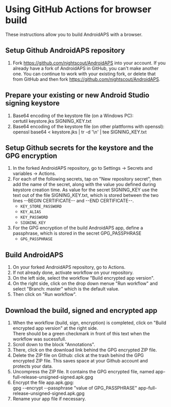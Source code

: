 # Using GitHub Actions for browser build

These instructions allow you to build AndroidAPS with a browser.


## Setup Github AndroidAPS repository

1. Fork https://github.com/nightscout/AndroidAPS into your account. If you already have a fork of AndroidAPS in GitHub, you can't make another one. You can continue to work with your existing fork, or delete that from GitHub and then fork https://github.com/nightscout/AndroidAPS.


## Prepare your existing or new Android Studio signing keystore

1. Base64 encoding of the keystore file (on a Windows PC):\
   certutil keystore.jks SIGNING_KEY.txt
2. Base64 encoding of the keystore file (on other plattforms with openssl):\
   openssl base64 < keystore.jks | tr -d '\n' | tee SIGNING_KEY.txt


## Setup Github secrets for the keystore and the GPG encryption

1. In the forked AndroidAPS repository, go to Settings -> Secrets and variables -> Actions.
1. For each of the following secrets, tap on "New repository secret", then add the name of the secret, along with the value you defined during keystore creation time. As value for the secret SIGNING_KEY use the text out of the file SIGNING_KEY.txt, which is stored between the two lines --BEGIN CERTIFICATE-- and --END CERTIFICATE--.  
    * `KEY_STORE_PASSWORD`
    * `KEY_ALIAS`
    * `KEY_PASSWORD`
    * `SIGNING_KEY`
1. For the GPG encryption of the build AndroidAPS app, define a passphrase, which is stored in the secret GPG_PASSPHRASE
    * `GPG_PASSPHRASE`


## Build AndroidAPS
1. On your forked AndroidAPS repository, go to Actions.
2. If not already done, activate workflow on your repository.
3. On the left side, select the workflow "Build encrypted app version".
4. On the right side, click on the drop down menue "Run workflow" and select "Branch: master" which is the default value.
5. Then click on "Run workflow".


## Download the build, signed and encrypted app
1. When the workflow (build, sign, encryption) is completed, click on "Build encrypted app version" at the right side.\
   There should be a green checkmark in front of this text when the workflow was sucessfull.
2. Scroll down to the block "Annotations".
3. There, click on the download link behind the GPG encrypted ZIP file.
4. Delete the ZIP file on Github: click at the trash behind the GPG encrypted ZIP file.
   This saves space at your Github account and protects your data.
5. Uncompress the ZIP file. It contains the GPG encrypted file, named app-full-release-unsigned-signed.apk.gpg
6. Encrypt the file app.apk.gpg:\
   gpg --encrypt --passphrase "value of GPG_PASSPHRASE" app-full-release-unsigned-signed.apk.gpg
8. Rename your app file if necessary.
